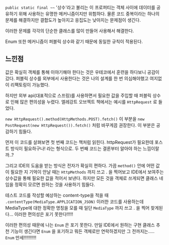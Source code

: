 `public static final ~~` '상수'라고 불리는 이 프로퍼티는 객체 사이에 데이터를 공유하기 위해 사용하는 유명한 메커니즘이지만 위험하다. 물론 코드 중복이라는 하나의 문제를 해결하지만 결합도가 높아지고 응집도는 낮아지는 문제점이 생긴다.

이러한 문제를 각각의 단순한 클래스를 많이 만들어 사용해서 해결한다.

Enum 또한 메커니즘이 퍼블릭 상수와 같기 때문에 동일한 규칙이 적용된다.

## 느낀점

값은 확실히 객체를 통해 이야기해야 한다는 것은 우테코에서 훈련을 하다보니 공감이 갔다. 퍼블릭 상수를 외부에서 사용한다는 것은 나의 설계를 한 번 의심해야했고 여지없이 리팩토링이 가능했다.

하지만 외부 api(대표적으로 스프링)를 사용하면서 필요한 값을 주입할 때 퍼블릭 상수로 인해 많은 편의성을 누렸다. 엘레강트 오브젝트 책에서는 예시를 `HttpRequest` 로 들었다.

`new HttpRequest().method(HttpMethods.POST).fetch()` 이 부분을 `new PostRequest(new HttpRequest()).fetch()` 처럼 바꾸게끔 권장한다. 이 부분은 공감하기 힘들다.

먼저 이 코드를 살펴보면 첫 번째 코드는 책처럼 읽힌다. httpRequest가 필요한데 포스트 방식이 필요하구나! 라는 형식으로. 두 번째 코드는 결론부터 알아야 하는 느낌이랄까..?

그리고 IDE의 도움을 받는 방식은 전자가 확실히 편하다. 가끔 `method()` 안에 어떤 값이 필요한 지 기억이 안날 때는 `HttpMethods` 까지 쓰고 . 을 찍어보고 IDE에서 보여주는 상수값을 통해 필요한 값을 적어서 보낸다. 하지만 모든 것을 객체로 쓰게되면 클래스 네임을 정확히 모르면 원하는 것을 사용하기 힘들다.

테스트 코드를 작성할 예상하는 content-type을 적을 때 `.contentType(MediaType.APPLICATION_JSON)` 이러한 코드를 사용하는데 MediaType에 대한 정확한 명칭을 모를 때 일단 `MediaType` 까지 쓰고 . 을 찍어 찾게된다... 이러한 편의성은 포기 못한다!!!!!

이러한 편의성 때문에 나는 `Enum` 은 포기 못한다. 만일 IDE에서 원하는 구현 클래스 추천 기능이 생긴다면 `Enum` 을 포기하고 뭐든 객체로만 연락하겠지만 그 전까지는..... `Enum` 만세!!!!!!!!!!